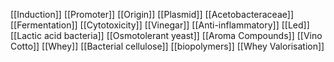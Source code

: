 [[Induction]]
[[Promoter]]
[[Origin]]
[[Plasmid]]
[[Acetobacteraceae]]
[[Fermentation]]
[[Cytotoxicity]]
[[Vinegar]]
[[Anti-inflammatory]]
[[Led]]
[[Lactic acid bacteria]]
[[Osmotolerant yeast]]
[[Aroma Compounds]]
[[Vino Cotto]]
[[Whey]]
[[Bacterial cellulose]]
[[biopolymers]]
[[Whey Valorisation]]
